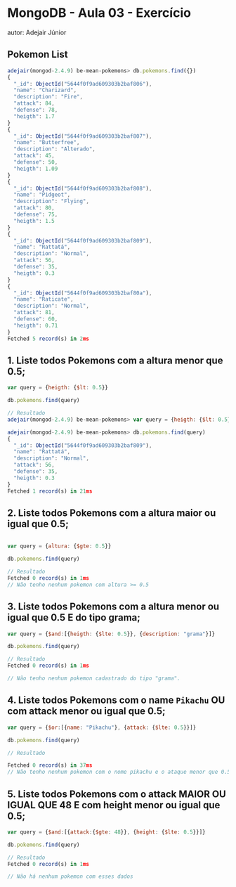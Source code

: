 # MongoDB - Aula 03 - Exercício
autor: Adejair Júnior

## Pokemon List
``` JavaScript
adejair(mongod-2.4.9) be-mean-pokemons> db.pokemons.find({})
{
  "_id": ObjectId("5644f0f9ad609303b2baf806"),
  "name": "Charizard",
  "description": "Fire",
  "attack": 84,
  "defense": 78,
  "heigth": 1.7
}
{
  "_id": ObjectId("5644f0f9ad609303b2baf807"),
  "name": "Butterfree",
  "description": "Alterado",
  "attack": 45,
  "defense": 50,
  "heigth": 1.09
}
{
  "_id": ObjectId("5644f0f9ad609303b2baf808"),
  "name": "Pidgeot",
  "description": "Flying",
  "attack": 80,
  "defense": 75,
  "heigth": 1.5
}
{
  "_id": ObjectId("5644f0f9ad609303b2baf809"),
  "name": "Rattatá",
  "description": "Normal",
  "attack": 56,
  "defense": 35,
  "heigth": 0.3
}
{
  "_id": ObjectId("5644f0f9ad609303b2baf80a"),
  "name": "Raticate",
  "description": "Normal",
  "attack": 81,
  "defense": 60,
  "heigth": 0.71
}
Fetched 5 record(s) in 2ms
```



## 1. Liste todos Pokemons com a altura menor que 0.5;
``` JavaScript
var query = {heigth: {$lt: 0.5}}

db.pokemons.find(query)

// Resultado
adejair(mongod-2.4.9) be-mean-pokemons> var query = {heigth: {$lt: 0.5}}

adejair(mongod-2.4.9) be-mean-pokemons> db.pokemons.find(query)
{
  "_id": ObjectId("5644f0f9ad609303b2baf809"),
  "name": "Rattatá",
  "description": "Normal",
  "attack": 56,
  "defense": 35,
  "heigth": 0.3
}
Fetched 1 record(s) in 21ms

```
## 2. Liste todos Pokemons com a altura maior ou igual que 0.5;

```JavaScript

var query = {altura: {$gte: 0.5}}

db.pokemons.find(query)

// Resultado
Fetched 0 record(s) in 1ms
// Não tenho nenhum pokemon com altura >= 0.5

```

## 3. Liste todos Pokemons com a altura menor ou igual que 0.5 E do tipo grama;

```JavaScript
var query = {$and:[{heigth: {$lte: 0.5}}, {description: "grama"}]}

db.pokemons.find(query)

// Resultado
Fetched 0 record(s) in 1ms

// Não tenho nenhum pokemon cadastrado do tipo "grama".
```

## 4. Liste todos Pokemons com o name `Pikachu` OU com attack menor ou igual que 0.5;

``` JavaScript
var query = {$or:[{name: "Pikachu"}, {attack: {$lte: 0.5}}]}

db.pokemons.find(query)

// Resultado

Fetched 0 record(s) in 37ms
// Não tenho nenhum pokemon com o nome pikachu e o ataque menor que 0.5
```

## 5. Liste todos Pokemons com o attack MAIOR OU IGUAL QUE 48 E com  height menor ou igual que 0.5;

``` JavaScript
var query = {$and:[{attack:{$gte: 48}}, {height: {$lte: 0.5}}]}

db.pokemons.find(query)

// Resultado
Fetched 0 record(s) in 1ms

// Não há nenhum pokemon com esses dados

```
